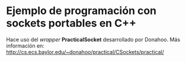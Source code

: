 # Ejemplo de programación con sockets portables en C++

Hace uso del _wrapper_ **PracticalSocket** desarrollado por Donahoo. Más información en: http://cs.ecs.baylor.edu/~donahoo/practical/CSockets/practical/

